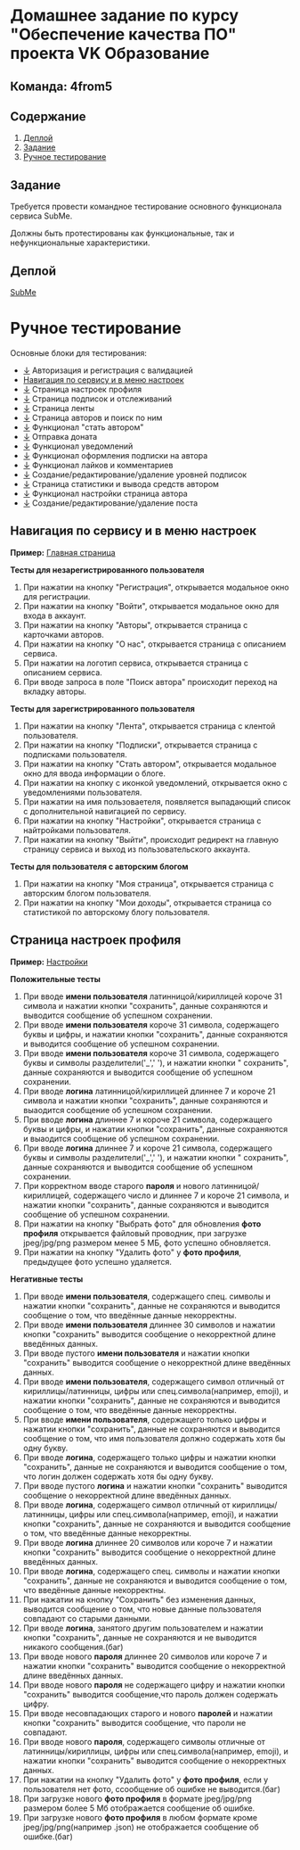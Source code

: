 # Домашнее задание по курсу "Обеспечение качества ПО" проекта VK Образование

## Команда: **4from5**

## Содержание

1. [Деплой](#деплой)
2. [Задание](#задание)
3. [Ручное тестирование](#ручное-тестирование)

## Задание

Требуется провести командное тестирование основного функционала сервиса SubMe.

Должны быть протестированы как функциональные, так и нефункциональные характеристики.

## Деплой

[SubMe](https://sub-me.ru/)

# Ручное тестирование

Основные блоки для тестирования:

* [↓](#) Авторизация и регистрация с валидацией
* [Навигация по сервису и в меню настроек](#navigation) <br>
* [↓](#) Страница настроек профиля
* [↓](#) Страница подписок и отслеживаний
* [↓](#) Страница ленты
* [↓](#) Страница авторов и поиск по ним
* [↓](#) Функционал "стать автором"
* [↓](#) Отправка доната
* [↓](#) Функционал уведомлений
* [↓](#) Функционал оформления подписки на автора
* [↓](#) Функционал лайков и комментариев
* [↓](#) Создание/редактирование/удаление уровней подписок
* [↓](#) Страница статистики и вывода средств автором
* [↓](#) Функционал настройки страница автора
* [↓](#) Создание/редактирование/удаление поста

## Навигация по сервису и в меню настроек <a name="navigation"></a>

**Пример:** [Главная страница](https://sub-me.ru/)

**Тесты для незарегистрированного пользователя**

1. При нажатии на кнопку "Регистрация", открывается модальное окно для регистрации.
2. При нажатии на кнопку "Войти", открывается модальное окно для входа в аккаунт.
3. При нажатии на кнопку "Авторы", открывается страница с карточками авторов.
4. При нажатии на кнопку "О нас", открывается страница с описанием сервиса.
5. При нажатии на логотип сервиса, открывается страница с описанием сервиса.
6. При вводе запроса в поле "Поиск автора" происходит переход на вкладку авторы.

**Тесты для зарегистрированного пользователя**

1. При нажатии на кнопку "Лента", открывается страница с клентой пользователя.
2. При нажатии на кнопку "Подписки", открывается страница с подписками пользователя.
3. При нажатии на кнопку "Стать автором", открывается модальное окно для ввода информации о блоге.
4. При нажатии на кнопку с иконкой уведомлений, открывается окно с уведомлениями пользователя.
5. При нажатии на имя пользоваетеля, появляется выпадающий список с дополнительной навигацией по сервису.
6. При нажатии на кнопку "Настройки", открывается страница с найтройками пользователя.
7. При нажатии на кнопку "Выйти", происходит редирект на главную страницу сервиса и выход из пользовательского аккаунта.

**Тесты для пользователя с авторским блогом**

1. При нажатии на кнопку "Моя страница", открывается страница с авторским блогом пользователя.
2. При нажатии на кнопку "Мои доходы", открывается страница со статистикой по авторскому блогу пользователя.

## Страница настроек профиля

**Пример:** [Настройки](https://sub-me.ru/settings)

**Положительные тесты**

1. При вводе **имени пользователя** латинницой/кириллицей короче 31 символа и нажатии кнопки "сохранить", данные
   сохраняются
   и выводится сообщение
   об успешном сохранении.
2. При вводе **имени пользователя** короче 31 символа, содержащего буквы и цифры, и нажатии кнопки "сохранить", данные
   сохраняются и
   выводится сообщение об успешном сохранении.
3. При вводе **имени пользователя** короче 31 символа, содержащего буквы и символы разделители('_',' '), и нажатии кнопки "
   сохранить", данные сохраняются и выводится сообщение об успешном сохранении.
4. При вводе **логина** латинницой/кириллицей длиннее 7 и короче 21 символа и нажатии кнопки "сохранить", данные сохраняются и
   выаодится
   сообщение об успешном сохранении.
5. При вводе **логина** длиннее 7 и короче 21 символа, содержащего буквы и цифры, и нажатии кнопки "сохранить", данные сохраняются и
   выаодится
   сообщение об успешном сохранении.
6. При вводе **логина** длиннее 7 и короче 21 символа, содержащего буквы и символы разделители('_',' '), и нажатии кнопки "
   сохранить", данные сохраняются и выводится сообщение об успешном сохранении.
7. При корректном вводе старого **пароля** и нового латинницой/кириллицей, содержащего число и длиннее 7 и короче 21 символа, и нажатии кнопки "сохранить", данные сохраняются и
   выводится сообщение об успешном сохранении.
8. При нажатии на кнопку "Выбрать фото" для обновления **фото профиля** открывается файловый проводник, при загрузке jpeg/jpg/png размером менее 5 МБ, фото успешно обновляется.
9. При нажатии на кнопку "Удалить фото" у **фото профиля**, предыдущее фото успешно удаляется.

**Негативные тесты**

1. При вводе **имени пользователя**, содержащего спец. символы и нажатии кнопки "сохранить", данные не сохраняются
   и выводится сообщение о том, что введённые данные некорректны.
2. При вводе **имени пользователя** длиннее 30 символов и нажатии кнопки "сохранить" выводится сообщение о некорректной
   длине введённых данных.
3. При вводе пустого **имени пользователя** и нажатии кнопки "сохранить" выводится сообщение о некорректной длине
   введённых
   данных.
4. При вводе **имени пользователя**, содержащего символ отличный от кириллицы/латинницы, цифры или спец.символа(например, emoji), и нажатии кнопки "сохранить", данные не сохраняются
   и выводится сообщение о том, что введённые данные некорректны.
5. При вводе **имени пользователя**, содержащего только цифры и нажатии кнопки "сохранить", данные не сохраняются
   и выводится сообщение о том, что имя пользователя должно содержать хотя бы одну букву. 
6. При вводе **логина**, содержащего только цифры и нажатии кнопки "сохранить", данные не сохраняются
   и выводится сообщение о том, что логин должен содержать хотя бы одну букву.
7. При вводе пустого **логина** и нажатии кнопки "сохранить" выводится сообщение о некорректной длине
   введённых
   данных.
8. При вводе **логина**, содержащего символ отличный от кириллицы/латинницы, цифры или спец.символа(например, emoji), и нажатии кнопки "сохранить", данные не сохраняются
   и выводится сообщение о том, что введённые данные некорректны.
9. При вводе **логина** длиннее 20 символов или короче 7 и нажатии кнопки "сохранить" выводится сообщение о некорректной
   длине введённых данных.
10. При вводе **логина**, содержащего спец. символы и нажатии кнопки "сохранить", данные не сохраняются
    и выводится сообщение о том, что введённые данные некорректны.
11. При нажатии на кнопку "Сохранить" без изменения данных, выводится сообщение о том, что новые данные пользователя
   совпадают со старыми данными.
12. При вводе **логина**, занятого другим пользователем и нажатии кнопки "сохранить", данные не сохраняются
    и не выводится никакого сообщения.(баг)
13. При вводе нового **пароля** длиннее 20 символов или короче 7 и нажатии кнопки "сохранить" выводится сообщение о некорректной
    длине введённых данных.
14. При вводе нового **пароля** не содержащего цифру и нажатии кнопки "сохранить" выводится сообщение,что пароль должен содержать цифру.
15. При вводе несовпадающих старого и нового **паролей** и нажатии кнопки "сохранить" выводится сообщение, что пароли не совпадают.
16. При вводе нового **пароля**, содержащего символы отличные от латинницы/кириллицы, цифры или спец.символа(например, emoji), и нажатии кнопки "сохранить" выводится сообщение о некорректных данных.
17. При нажатии на кнопку "Удалить фото" у **фото профиля**, если у пользователя нет фото, ссообщение об ошибке не выводится.(баг)
18. При загрузке нового **фото профиля** в формате jpeg/jpg/png размером более 5 Мб отображается сообщение об ошибке.
19. При загрузке нового **фото профиля** в любом формате кроме jpeg/jpg/png(например .json) не отображается сообщение об ошибке.(баг)

